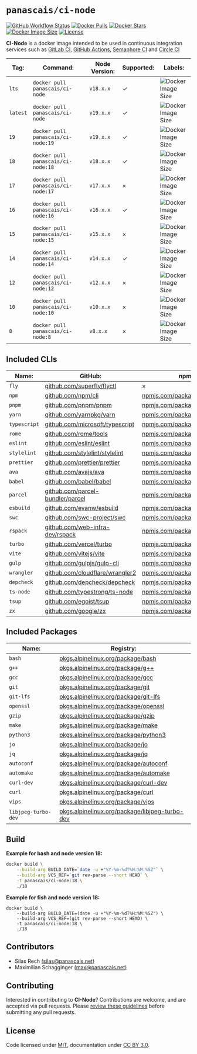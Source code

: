 # `panascais/ci-node`

[![GitHub Workflow Status](https://img.shields.io/github/actions/workflow/status/panascais-docker/ci-node/main.yml?branch=master&style=flat-square)](https://github.com/panascais-docker/ci-node/actions?query=workflow%3Amain)
[![Docker Pulls](https://img.shields.io/docker/pulls/panascais/ci-node.svg?style=flat-square)](https://hub.docker.com/r/panascais/ci-node)
[![Docker Stars](https://img.shields.io/docker/stars/panascais/ci-node.svg?style=flat-square)](https://hub.docker.com/r/panascais/ci-node)
[![Docker Image Size](https://img.shields.io/docker/image-size/panascais/ci-node.svg?style=flat-square)](https://hub.docker.com/r/panascais/ci-node)
[![License](https://img.shields.io/github/license/panascais-docker/ci-node.svg?style=flat-square)](https://hub.docker.com/r/panascais/ci-node)

**CI-Node** is a docker image intended to be used in continuous integration services such as [GitLab CI](https://about.gitlab.com/stages-devops-lifecycle/continuous-integration/), [GitHub Actions](https://github.com/features/actions), [Semaphore CI](https://semaphoreci.com) and [Circle CI](https://circleci.com)

| **Tag:** | **Command:**                       | **Node Version:** | **Supported:** | **Labels:**                                                                                                   |
| -------- | ---------------------------------- | ----------------- | -------------- | ------------------------------------------------------------------------------------------------------------- |
| `lts`    | `docker pull panascais/ci-node`    | `v18.x.x`         | ✓              | ![Docker Image Size](https://img.shields.io/docker/image-size/panascais/ci-node/lts.svg?style=flat-square)    |
| `latest` | `docker pull panascais/ci-node`    | `v19.x.x`         | ✓              | ![Docker Image Size](https://img.shields.io/docker/image-size/panascais/ci-node/latest.svg?style=flat-square) |
| `19`     | `docker pull panascais/ci-node:19` | `v19.x.x`         | ✓              | ![Docker Image Size](https://img.shields.io/docker/image-size/panascais/ci-node/19.svg?style=flat-square)     |
| `18`     | `docker pull panascais/ci-node:18` | `v18.x.x`         | ✓              | ![Docker Image Size](https://img.shields.io/docker/image-size/panascais/ci-node/18.svg?style=flat-square)     |
| `17`     | `docker pull panascais/ci-node:17` | `v17.x.x`         | ×              | ![Docker Image Size](https://img.shields.io/docker/image-size/panascais/ci-node/17.svg?style=flat-square)     |
| `16`     | `docker pull panascais/ci-node:16` | `v16.x.x`         | ✓              | ![Docker Image Size](https://img.shields.io/docker/image-size/panascais/ci-node/16.svg?style=flat-square)     |
| `15`     | `docker pull panascais/ci-node:15` | `v15.x.x`         | ×              | ![Docker Image Size](https://img.shields.io/docker/image-size/panascais/ci-node/15.svg?style=flat-square)     |
| `14`     | `docker pull panascais/ci-node:14` | `v14.x.x`         | ✓              | ![Docker Image Size](https://img.shields.io/docker/image-size/panascais/ci-node/14.svg?style=flat-square)     |
| `12`     | `docker pull panascais/ci-node:12` | `v12.x.x`         | ×              | ![Docker Image Size](https://img.shields.io/docker/image-size/panascais/ci-node/12.svg?style=flat-square)     |
| `10`     | `docker pull panascais/ci-node:10` | `v10.x.x`         | ×              | ![Docker Image Size](https://img.shields.io/docker/image-size/panascais/ci-node/10.svg?style=flat-square)     |
| `8`      | `docker pull panascais/ci-node:8`  | `v8.x.x`          | ×              | ![Docker Image Size](https://img.shields.io/docker/image-size/panascais/ci-node/8.svg?style=flat-square)      |

## Included CLIs

| **Name:**    | **GitHub:**                                                                  | **npm:**                                                                 |
| ------------ | ---------------------------------------------------------------------------- | ------------------------------------------------------------------------ |
| `fly`        | [github.com/superfly/flyctl](https://github.com/superfly/flyctl)             | ×                                                                        |
| `npm`        | [github.com/npm/cli](https://github.com/npm/cli)                             | [npmjs.com/package/npm](https://www.npmjs.com/package/npm)               |
| `pnpm`       | [github.com/pnpm/pnpm](https://github.com/pnpm/pnpm)                         | [npmjs.com/package/pnpm](https://www.npmjs.com/package/pnpm)             |
| `yarn`       | [github.com/yarnpkg/yarn](https://github.com/yarnpkg/yarn)                   | [npmjs.com/package/yarn](https://www.npmjs.com/package/yarn)             |
| `typescript` | [github.com/microsoft/typescript](https://github.com/microsoft/typescript)   | [npmjs.com/package/typescript](https://www.npmjs.com/package/typescript) |
| `rome`       | [github.com/rome/tools](https://github.com/rome/tools)                       | [npmjs.com/package/rome](https://www.npmjs.com/package/rome)             |
| `eslint`     | [github.com/eslint/eslint](https://github.com/eslint/eslint)                 | [npmjs.com/package/eslint](https://www.npmjs.com/package/eslint)         |
| `stylelint`  | [github.com/stylelint/stylelint](https://github.com/stylelint/stylelint)     | [npmjs.com/package/stylelint](https://www.npmjs.com/package/stylelint)   |
| `prettier`   | [github.com/prettier/prettier](https://github.com/prettier/prettier)         | [npmjs.com/package/prettier](https://www.npmjs.com/package/prettier)     |
| `ava`        | [github.com/avajs/ava](https://github.com/avajs/ava)                         | [npmjs.com/package/ava](https://www.npmjs.com/package/ava)               |
| `babel`      | [github.com/babel/babel](https://github.com/babel/babel)                     | [npmjs.com/package/@babel/cli](https://www.npmjs.com/package/@babel/cli) |
| `parcel`     | [github.com/parcel-bundler/parcel](https://github.com/parcel-bundler/parcel) | [npmjs.com/package/parcel](https://www.npmjs.com/package/parcel)         |
| `esbuild`    | [github.com/evanw/esbuild](https://github.com/evanw/esbuild)                 | [npmjs.com/package/esbuild](https://www.npmjs.com/package/esbuild)       |
| `swc`        | [github.com/swc-project/swc](https://github.com/swc-project/swc)             | [npmjs.com/package/swc](https://www.npmjs.com/package/swc)               |
| `rspack`     | [github.com/web-infra-dev/rspack](https://github.com/web-infra-dev/rspack)   | [npmjs.com/package/rspack](https://www.npmjs.com/package/rspack)         |
| `turbo`      | [github.com/vercel/turbo](https://github.com/vercel/turbo)                   | [npmjs.com/package/turbo](https://www.npmjs.com/package/turbo)           |
| `vite`       | [github.com/vitejs/vite](https://github.com/vitejs/vite)                     | [npmjs.com/package/vite](https://www.npmjs.com/package/vite)             |
| `gulp`       | [github.com/gulpjs/gulp-cli](https://github.com/gulpjs/gulp-cli)             | [npmjs.com/package/gulp-cli](https://www.npmjs.com/package/gulp-cli)     |
| `wrangler`   | [github.com/cloudflare/wrangler2](https://github.com/cloudflare/wrangler2)   | [npmjs.com/package/wrangler](https://www.npmjs.com/package/wrangler)     |
| `depcheck`   | [github.com/depcheck/depcheck](https://github.com/depcheck/depcheck)         | [npmjs.com/package/depcheck](https://www.npmjs.com/package/depcheck)     |
| `ts-node`    | [github.com/typestrong/ts-node](https://github.com/typestrong/ts-node)       | [npmjs.com/package/ts-node](https://www.npmjs.com/package/ts-node)       |
| `tsup`       | [github.com/egoist/tsup](https://github.com/egoist/tsup)                     | [npmjs.com/package/tsup](https://www.npmjs.com/package/tsup)             |
| `zx`         | [github.com/google/zx](https://github.com/google/zx)                         | [npmjs.com/package/zx](https://www.npmjs.com/package/zx)                 |

## Included Packages

| **Name:**           | **Registry:**                                                                                                             |
| ------------------- | ------------------------------------------------------------------------------------------------------------------------- |
| `bash`              | [pkgs.alpinelinux.org/package/bash](https://pkgs.alpinelinux.org/package/edge/main/x86_64/bash)                           |
| `g++`               | [pkgs.alpinelinux.org/package/g++](https://pkgs.alpinelinux.org/package/edge/main/x86_64/g++)                             |
| `gcc`               | [pkgs.alpinelinux.org/package/gcc](https://pkgs.alpinelinux.org/package/edge/main/x86_64/gcc)                             |
| `git`               | [pkgs.alpinelinux.org/package/git](https://pkgs.alpinelinux.org/package/edge/main/x86_64/git)                             |
| `git-lfs`           | [pkgs.alpinelinux.org/package/git-lfs](https://pkgs.alpinelinux.org/package/edge/community/x86_64/git-lfs)                |
| `openssl`           | [pkgs.alpinelinux.org/package/openssl](https://pkgs.alpinelinux.org/package/edge/main/x86_64/openssl)                     |
| `gzip`              | [pkgs.alpinelinux.org/package/gzip](https://pkgs.alpinelinux.org/package/edge/main/x86_64/gzip)                           |
| `make`              | [pkgs.alpinelinux.org/package/make](https://pkgs.alpinelinux.org/package/edge/main/x86_64/make)                           |
| `python3`           | [pkgs.alpinelinux.org/package/python3](https://pkgs.alpinelinux.org/package/edge/main/x86_64/python3)                     |
| `jo`                | [pkgs.alpinelinux.org/package/jo](https://pkgs.alpinelinux.org/package/edge/community/x86_64/jo)                          |
| `jq`                | [pkgs.alpinelinux.org/package/jq](https://pkgs.alpinelinux.org/package/edge/main/x86_64/jq)                               |
| `autoconf`          | [pkgs.alpinelinux.org/package/autoconf](https://pkgs.alpinelinux.org/package/edge/main/x86_64/autoconf)                   |
| `automake`          | [pkgs.alpinelinux.org/package/automake](https://pkgs.alpinelinux.org/package/edge/main/x86_64/automake)                   |
| `curl-dev`          | [pkgs.alpinelinux.org/package/curl-dev](https://pkgs.alpinelinux.org/package/edge/main/x86_64/curl-dev)                   |
| `curl`              | [pkgs.alpinelinux.org/package/curl](https://pkgs.alpinelinux.org/package/edge/main/x86_64/curl)                           |
| `vips`              | [pkgs.alpinelinux.org/package/vips](https://pkgs.alpinelinux.org/package/edge/testing/x86_64/vips)                        |
| `libjpeg-turbo-dev` | [pkgs.alpinelinux.org/package/libjpeg-turbo-dev](https://pkgs.alpinelinux.org/package/edge/main/x86_64/libjpeg-turbo-dev) |

## Build

**Example for bash and node version 18:**

```sh
docker build \
    --build-arg BUILD_DATE=`date -u +"%Y-%m-%dT%H:%M:%SZ"` \
    --build-arg VCS_REF=`git rev-parse --short HEAD` \
    -t panascais/ci-node:18 \
    ./18
```

**Example for fish and node version 18:**

```fish
docker build \
    --build-arg BUILD_DATE=(date -u +"%Y-%m-%dT%H:%M:%SZ") \
    --build-arg VCS_REF=(git rev-parse --short HEAD) \
    -t panascais/ci-node:18 \
    ./18
```

## Contributors

- Silas Rech [(silas@panascais.net)](mailto:silas@panascais.net)
- Maximilian Schagginger [(max@panascais.net)](mailto:max@panascais.net)

## Contributing

Interested in contributing to **CI-Node**? Contributions are welcome, and are accepted via pull requests. Please [review these guidelines](contributing.md) before submitting any pull requests.

## License

Code licensed under [MIT](license.md), documentation under [CC BY 3.0](https://creativecommons.org/licenses/by/3.0/).
